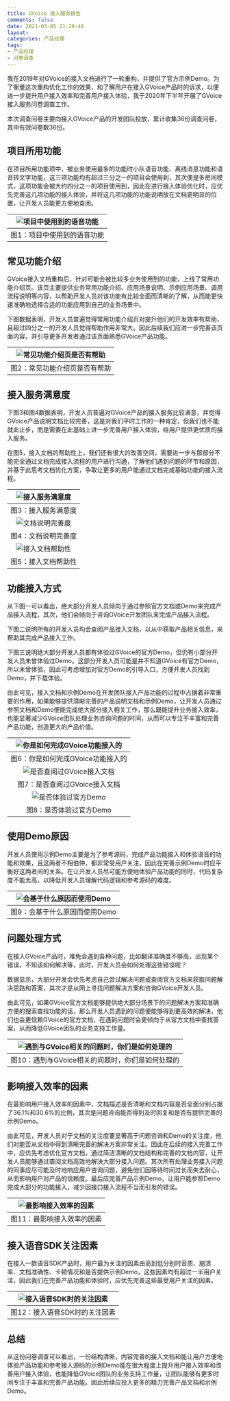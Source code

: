 ```yaml
---
title: GVoice 接入服务报告
comments: false
date: 2021-03-05 21:29:48
layout:
categories: 产品经理
tags:
- 产品经理
- 问卷调查
---
```




我在2019年对GVoice的接入文档进行了一轮重构，并提供了官方示例Demo。为了衡量这次重构优化工作的效果，和了解用户在接入GVoice产品时的诉求，以便进一步提升用户接入效率和完善用户接入体验，我于2020年下半年开展了GVoice接入服务问卷调查工作。

<!-- more -->

本次调查问卷主要向接入GVoice产品的开发团队投放，累计收集36份调查问卷，其中有效问卷数36份。

## **项目所用功能**

在项目所用功能项中，被业务使用最多的功能时小队语音功能、离线消息功能和语音转文字功能，这三项功能均有超过三分之一的项目会使用到，其次便是多房间模式，这项功能会被大约四分之一的项目使用到，因此在进行接入体验优化时，应优先完善这几项功能的接入体验，并将这几项功能的功能说明放在文档更明显的位置，让开发人员能更方便地查阅。

| ![项目中使用到的语音功能](https://user-images.githubusercontent.com/17395552/120897079-11eaff80-c657-11eb-806a-03ac45574759.png) |
| :----------------------------------------------------------: |
|                 图1：项目中使用到的语音功能                  |

## **常见功能介绍**

GVoice接入文档重构后，针对可能会被比较多业务使用到的功能，上线了常用功能介绍页。该页主要提供业务常用功能介绍、应用场景说明、示例应用场景、调用流程说明等内容，以帮助开发人员对该功能有比较全面而清晰的了解，从而能更快速准确地选择合适的功能应用到自己的业务场景中。

下图数据表明，开发人员普遍觉得常用功能介绍页对提升他们的开发效率有帮助，且超过四分之一的开发人员觉得帮助作用非常大。因此后续我们应进一步完善该页面内容，并引导更多开发者通过该页面熟悉GVoice产品功能。

| ![常见功能介绍页是否有帮助](https://user-images.githubusercontent.com/17395552/120897068-0bf51e80-c657-11eb-9741-8fbb80e526b3.png) |
| :----------------------------------------------------------: |
|                图2：常见功能介绍页是否有帮助                 |

## **接入服务满意度**

下图3和图4数据表明，开发人员普遍对GVoice产品的接入服务比较满意，并觉得GVoice产品说明文档比较完善，这是对我们平时工作的一种肯定，但我们也不能就此止步，而是需要在此基础上进一步完善用户接入体验，给用户提供更优质的接入服务。

在图5，接入文档的帮助性上，我们还有很大的改善空间，需要进一步与那部分不能完全通过文档完成接入流程的用户进行沟通，了解他们遇到问题的环节和原因，并基于此思考文档优化方案，争取让更多的用户能通过文档完成基础功能的接入流程。

| ![接入服务满意度](https://user-images.githubusercontent.com/17395552/120897069-0c8db500-c657-11eb-941c-20089ab169fa.png) |
| :----------------------------------------------------------: |
|                     图3：接入服务满意度                      |
| ![文档说明完善度](https://user-images.githubusercontent.com/17395552/120897076-10213c00-c657-11eb-9016-5f25176e3235.png) |
|                     图4：文档说明完善度                      |
| ![接入文档帮助性](https://user-images.githubusercontent.com/17395552/120897075-0f88a580-c657-11eb-80a7-8b7cf1c67aa0.png) |
|                     图5：接入文档帮助性                      |

## **功能接入方式**

从下图一可以看出，绝大部分开发人员倾向于通过参照官方文档或Demo来完成产品接入流程，其次，他们会倾向于咨询GVoice开发团队来完成产品接入流程。

下图二说明所有的开发人员均会查阅产品接入文档，以从中获取产品相关信息，来帮助其完成产品接入工作。

下图三说明绝大部分开发人员都有体验过GVoice的官方Demo，但仍有小部分开发人员未曾体验过Demo。这部分开发人员可能是并不知道GVoice有官方Demo，所以未曾体验，因此可考虑增加对官方Demo的引导入口，方便开发人员找到Demo，并下载体验。

由此可见，接入文档和示例Demo在开发团队接入产品功能的过程中占据着非常重要的作用，如果能够提供清晰完善的产品说明文档和示例Demo，让开发人员通过参照文档和Demo便能完成绝大部分接入相关工作，那么既能提升业务接入效率，也能显著减少GVoice团队处理业务咨询问题的时间，从而可以专注于丰富和完善产品功能，创造更大的产品价值。   

| ![你是如何完成GVoice功能接入的](https://user-images.githubusercontent.com/17395552/120897070-0d264b80-c657-11eb-8116-f96aa43b1c30.png) |
| :----------------------------------------------------------: |
|              图6：你是如何完成GVoice功能接入的               |
| ![是否查阅过GVoice接入文档](https://user-images.githubusercontent.com/17395552/120897066-0ac3f180-c657-11eb-9045-5190b864241d.png) |
|                图7：是否查阅过GVoice接入文档                 |
| ![是否体验过官方Demo](https://user-images.githubusercontent.com/17395552/120897074-0ef00f00-c657-11eb-8d3f-15be4b2e2243.png) |
|                   图8：是否体验过官方Demo                    |

## **使用Demo原因**

开发人员使用示例Demo主要是为了参考源码，完成产品功能接入和体验语音的功能和效果，且这两者不相伯仲，都非常受用户关注，因此在完善示例Demo时应平衡好这两者间的关系。在让开发人员尽可能方便地体验产品功能的同时，代码复杂度不能太高，以降低开发人员理解代码逻辑和参考源码的难度。

| ![会基于什么原因而使用Demo](https://user-images.githubusercontent.com/17395552/120897073-0ef00f00-c657-11eb-8b01-4437ae2b9a6a.png) |
| :----------------------------------------------------------: |
|                图9：会基于什么原因而使用Demo                 |

## **问题处理方式**	

在接入GVoice产品时，难免会遇到各种问题，比如翻译准确度不够高，出现某个错误，不知该如何解决等，此时，开发人员会如何处理这些错误呢？

数据显示，大部分开发会优先考虑自己尝试解决问题或查阅官方文档来获取问题解决思路和答案，其次才是从网上寻找问题解决方案和咨询GVoice开发人员。

由此可见，如果GVoice官方文档能够提供绝大部分场景下的问题解决方案和准确方便的搜索查找功能的话，那么开发人员遇到的问题便能够得到更高效的解决，他们也会更信赖GVoice的官方文档，在遇到问题时会更倾向于从官方文档中查找答案，从而降低GVoice团队的业务支持工作量。

| ![遇到与GVoice相关的问题时，你们是如何处理的](https://user-images.githubusercontent.com/17395552/120897078-11526900-c657-11eb-9fd9-fc83022fe554.png) |
| :----------------------------------------------------------: |
|       图10：遇到与GVoice相关的问题时，你们是如何处理的       |

## **影响接入效率的因素**

在最影响用户接入效率的因素中，文档描述是否清晰和文档内容是否全面分别占据了36.1%和30.6%的比例，其次是问题咨询能否得到及时回复和是否有提供完善的示例Demo。

由此可见，开发人员对于文档的关注度要显著高于问题咨询和Demo的关注度，他们对能否从文档中得到清晰完善的解决方案非常关注。因此在后续的接入完善工作中，应优先考虑优化官方文档，通过简洁清晰的文档结构和完善的文档内容，让开发人员能够通过查阅文档高效地解决大部分接入问题。其次所有处理业务接入问题的同事应尽可能及时地响应用户咨询问题，避免他们因等待时间过长而失去耐心，从而影响用户对产品的信赖度。最后应完善产品示例Demo，让用户能参照Demo完成大部分的功能接入，减少因接口接入流程不当而引发的错误。

| ![最影响接入效率的因素](https://user-images.githubusercontent.com/17395552/120897082-131c2c80-c657-11eb-8632-111acf80dbf9.png) |
| :----------------------------------------------------------: |
|                  图11：最影响接入效率的因素                  |

## **接入语音SDK关注因素**

在接入一款语音SDK产品时，用户最为关注的因素由高到低分别时音质、崩溃率、文档准确性、卡顿情况和是否提供示例Demo，这些因素均有超过一半用户关注，因此我们在完善产品功能和体验时，应优先完善这些最受用户关注的因素。

| ![接入语音SDK时的关注因素](https://user-images.githubusercontent.com/17395552/120897084-13b4c300-c657-11eb-9c89-181afa73fd7a.png) |
| :----------------------------------------------------------: |
|                图12：接入语音SDK时的关注因素                 |

## **总结**

从这份问卷调查可以看出，一份结构清晰，内容完善的接入文档和能让用户方便地体验产品功能和参考接入源码的示例Demo能在很大程度上提升用户接入效率和改善用户接入体验，也能降低GVoice团队的业务支持工作量，让团队能够有更多时间专注于丰富和完善产品功能。因此后续应投入更多的精力完善产品文档和示例Demo。
